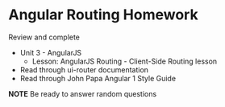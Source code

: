 # Angular Routing Homework

Review and complete
* Unit 3 - AngularJS
   * Lesson: AngularJS Routing - Client-Side Routing lesson
* Read through ui-router documentation
* Read through John Papa Angular 1 Style Guide

**NOTE** Be ready to answer random questions